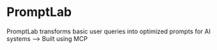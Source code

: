 # PromptLab
PromptLab transforms basic user queries into optimized prompts for AI systems --> Built using MCP
